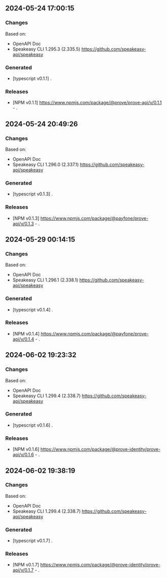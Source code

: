 

## 2024-05-24 17:00:15
### Changes
Based on:
- OpenAPI Doc  
- Speakeasy CLI 1.295.3 (2.335.5) https://github.com/speakeasy-api/speakeasy
### Generated
- [typescript v0.1.1] .
### Releases
- [NPM v0.1.1] https://www.npmjs.com/package/@prove/prove-api/v/0.1.1 - .

## 2024-05-24 20:49:26
### Changes
Based on:
- OpenAPI Doc  
- Speakeasy CLI 1.296.0 (2.337.1) https://github.com/speakeasy-api/speakeasy
### Generated
- [typescript v0.1.3] .
### Releases
- [NPM v0.1.3] https://www.npmjs.com/package/@payfone/prove-api/v/0.1.3 - .

## 2024-05-29 00:14:15
### Changes
Based on:
- OpenAPI Doc  
- Speakeasy CLI 1.296.1 (2.338.1) https://github.com/speakeasy-api/speakeasy
### Generated
- [typescript v0.1.4] .
### Releases
- [NPM v0.1.4] https://www.npmjs.com/package/@payfone/prove-api/v/0.1.4 - .

## 2024-06-02 19:23:32
### Changes
Based on:
- OpenAPI Doc  
- Speakeasy CLI 1.299.4 (2.338.7) https://github.com/speakeasy-api/speakeasy
### Generated
- [typescript v0.1.6] .
### Releases
- [NPM v0.1.6] https://www.npmjs.com/package/@prove-identity/prove-api/v/0.1.6 - .

## 2024-06-02 19:38:19
### Changes
Based on:
- OpenAPI Doc  
- Speakeasy CLI 1.299.4 (2.338.7) https://github.com/speakeasy-api/speakeasy
### Generated
- [typescript v0.1.7] .
### Releases
- [NPM v0.1.7] https://www.npmjs.com/package/@prove-identity/prove-api/v/0.1.7 - .